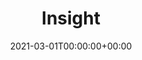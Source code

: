 ---
title: Insight
date: 2021-03-01T00:00:00+00:00
stack: [ flask, python, html, tailwindcss ]
image_name: insight.mp4
description: This project was completed for my employer at the time. Insight is a web application written in python using the Flask framework and styled using tailwindcss. The application automates routine data analysis processes and makes them accessable to individuals without the technical knowledge to perform the data analysis independently. Within the application you are able to upload template files, perform analysis with customisable inputs, view new and historical results, download output files and manage the saved data. The data analysis automation is performed using the numpy and pandas python libraries.
---